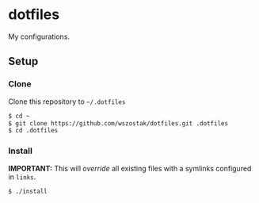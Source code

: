 # dotfiles

My configurations.

## Setup

### Clone

Clone this repository to `~/.dotfiles`

```bash
$ cd ~
$ git clone https://github.com/wszostak/dotfiles.git .dotfiles
$ cd .dotfiles
```

### Install

**IMPORTANT:** This will *override* all existing files with a symlinks configured in `links`.

```bash
$ ./install
```
